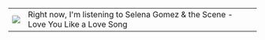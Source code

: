 
<table><tr>
<td valign="center"><img src="https:&#x2F;&#x2F;lastfm.freetls.fastly.net&#x2F;i&#x2F;u&#x2F;174s&#x2F;6bd48f6b206bf6bed59622b81a53f6bf.png"> </img>  </td>
<td valign="center">Right now, I&#39;m listening to  Selena Gomez &amp; the Scene - Love You Like a Love Song</td>
</tr></table>